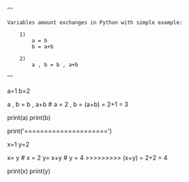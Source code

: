'''

    Variables amount exchanges in Python with simple example:
        
        1)
            a = b
            b = a+b
            
        2)
            a , b = b , a+b
'''



a=1
b=2

a , b = b , a+b     # a = 2  ,   b = (a+b) = 2+1 = 3

print(a)
print(b)



print('=====================')



x=1
y=2

x= y               # x = 2
y= x+y             # y = 4    >>>>>>>>>   (x+y) = 2+2 = 4

print(x)
print(y)
